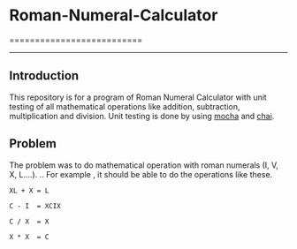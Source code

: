 # Roman-Numeral-Calculator
==========================

- - - -

## Introduction ##

This repository is for a program of Roman Numeral Calculator with unit testing of all mathematical operations like addition, subtraction, multiplication and division. Unit testing is done by using [mocha](https://mochajs.org/) and [chai](http://chaijs.com/). 


## Problem ##
The problem was to do mathematical operation with roman numerals (I, V, X, L....). .. For example , it should be able to do the operations  like these.

    XL + X = L

    C - I  = XCIX

    C / X  = X

    X * X  = C


